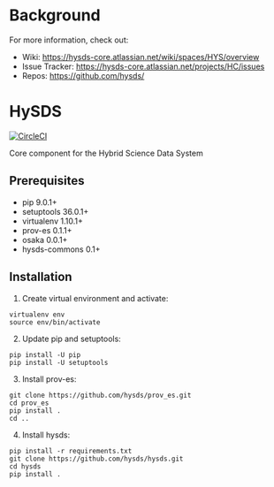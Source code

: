 # Background

For more information, check out:
- Wiki: https://hysds-core.atlassian.net/wiki/spaces/HYS/overview
- Issue Tracker: https://hysds-core.atlassian.net/projects/HC/issues
- Repos: https://github.com/hysds/

# HySDS

[![CircleCI](https://circleci.com/gh/hysds/hysds.svg?style=svg)](https://circleci.com/gh/hysds/hysds)

Core component for the Hybrid Science Data System


## Prerequisites

- pip 9.0.1+
- setuptools 36.0.1+
- virtualenv 1.10.1+
- prov-es 0.1.1+
- osaka 0.0.1+
- hysds-commons 0.1+


## Installation

1. Create virtual environment and activate:
  ```
  virtualenv env
  source env/bin/activate
  ```

2. Update pip and setuptools:
  ```
  pip install -U pip
  pip install -U setuptools
  ```

3. Install prov-es:
  ```
  git clone https://github.com/hysds/prov_es.git
  cd prov_es
  pip install .
  cd ..
  ```

4. Install hysds:
  ```
  pip install -r requirements.txt
  git clone https://github.com/hysds/hysds.git
  cd hysds
  pip install .
  ```
